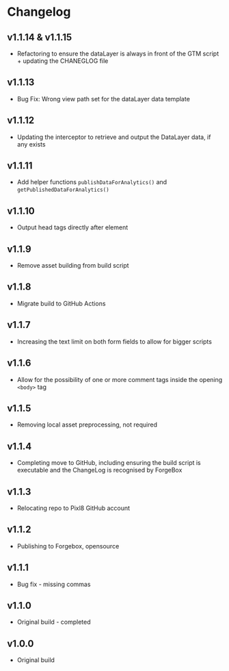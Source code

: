 # Changelog

## v1.1.14 & v1.1.15

* Refactoring to ensure the dataLayer is always in front of the GTM script + updating the CHANEGLOG file

## v1.1.13

* Bug Fix: Wrong view path set for the dataLayer data template

## v1.1.12

* Updating the interceptor to retrieve and output the DataLayer data, if any exists

## v1.1.11

* Add helper functions `publishDataForAnalytics()` and `getPublishedDataForAnalytics()`

## v1.1.10

* Output head tags directly after <title></title> element

## v1.1.9

* Remove asset building from build script

## v1.1.8

* Migrate build to GitHub Actions

## v1.1.7

* Increasing the text limit on both form fields to allow for bigger scripts

## v1.1.6

* Allow for the possibility of one or more comment tags inside the opening `<body>` tag

## v1.1.5

* Removing local asset preprocessing, not required

## v1.1.4

* Completing move to GitHub, including ensuring the build script is executable and the ChangeLog is recognised by ForgeBox

## v1.1.3

* Relocating repo to Pixl8 GitHub account

## v1.1.2

* Publishing to Forgebox, opensource

## v1.1.1

* Bug fix - missing commas

## v1.1.0

* Original build - completed

## v1.0.0

* Original build
